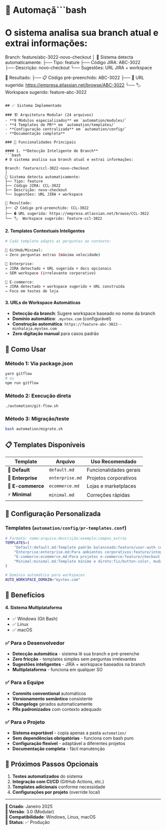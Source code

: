# 🚀 Automaçã```bash
# O sistema analisa sua branch atual e extrai informações:

Branch: feature/abc-3022-novo-checkout
│
🧠 Sistema detecta automaticamente:
├── Tipo: feature
├── Código JIRA: ABC-3022  
├── Descrição: novo-checkout
└── Sugestões: URL JIRA + workspace

🎯 Resultado:
├── 📋 Código pré-preenchido: ABC-3022
├── 🔗 URL sugerida: https://empresa.atlassian.net/browse/ABC-3022
└── 🏷️  Workspace sugerido: feature-abc-3022
```umo Final

## ✅ Sistema Implementado

### 🏗️ Arquitetura Modular (24 arquivos)
- **9 Módulos especializados** em `automation/modules/`
- **4 Templates de PR** em `automation/templates/`
- **Configuração centralizada** em `automation/config/`
- **Documentação completa** 

### 🎯 Funcionalidades Principais

#### 1. **Detecção Inteligente de Branch**
```bash
# O sistema analisa sua branch atual e extrai informações:

Branch: feature/ccl-3022-novo-checkout
│
🧠 Sistema detecta automaticamente:
├── Tipo: feature
├── Código JIRA: CCL-3022  
├── Descrição: novo-checkout
└── Sugestões: URL JIRA + workspace

🎯 Resultado:
├── 📋 Código pré-preenchido: CCL-3022
├── � URL sugerida: https://empresa.atlassian.net/browse/CCL-3022
└── 🏷️  Workspace sugerido: feature-ccl-3022
```

#### 2. **Templates Contextuais Inteligentes**
```bash
# Cada template adapta as perguntas ao contexto:

🎯 GitHub/Minimal:
→ Zero perguntas extras (máxima velocidade)

🏢 Enterprise:
→ JIRA detectado + URL sugerida + docs opcionais
→ SEM workspace (irrelevante corporativo)

🛒 E-commerce:  
→ JIRA detectado + workspace sugerido + URL construída
→ Foco em testes de loja
```

#### 3. **URLs de Workspace Automáticas**
- **Detecção da branch**: Sugere workspace baseado no nome da branch
- **Domínio automático**: `.myvtex.com` (configurável)  
- **Construção automática**: `https://feature-abc-3022--minhaloja.myvtex.com`
- **Zero digitação manual** para casos padrão

## 🎯 Como Usar

### Método 1: Via package.json
```bash
yarn gitflow
# ou
npm run gitflow
```

### Método 2: Execução direta
```bash
./automation/git-flow.sh
```

### Método 3: Migração/teste
```bash
bash automation/migrate.sh
```

## 📋 Templates Disponíveis

| Template | Arquivo | Uso Recomendado |
|----------|---------|-----------------|
| 📝 **Default** | `default.md` | Funcionalidades gerais |
| 🏢 **Enterprise** | `enterprise.md` | Projetos corporativos |
| 🛒 **E-commerce** | `ecommerce.md` | Lojas e marketplaces |
| ⚡ **Minimal** | `minimal.md` | Correções rápidas |

## 🔧 Configuração Personalizada

### Templates (`automation/config/pr-templates.conf`)
```bash
# Formato: nome:arquivo:descrição:exemplo:campos_extras
TEMPLATES=(
    "Default:default.md:Template padrão balanceado:feature/user-auth com task ABC-123:"
    "Enterprise:enterprise.md:Para ambientes corporativos:feature/integration-api com documentação:"
    "E-commerce:ecommerce.md:Para projetos e-commerce:feature/checkout com workspace dev:workspace_dev,store_name"
    "Minimal:minimal.md:Template mínimo e direto:fix/button-color, mudança simples:"
)

# Domínio automático para workspaces
AUTO_WORKSPACE_DOMAIN="myvtex.com"
```

## 🚀 Benefícios

#### 4. **Sistema Multiplataforma**
- ✅ Windows (Git Bash)
- ✅ Linux  
- ✅ macOS

### ✅ **Para o Desenvolvedor**
- **Detecção automática** - sistema lê sua branch e pré-preenche
- **Zero fricção** - templates simples sem perguntas irrelevantes
- **Sugestões inteligentes** - JIRA + workspace baseados na branch
- **Multiplataforma** - funciona em qualquer SO

### ✅ **Para a Equipe**
- **Commits conventional** automáticos
- **Versionamento semântico** consistente
- **Changelogs** gerados automaticamente
- **PRs padronizados** com contexto adequado

### ✅ **Para o Projeto**
- **Sistema exportável** - copia apenas a pasta `automation/`
- **Sem dependências obrigatórias** - funciona com bash puro
- **Configuração flexível** - adaptável a diferentes projetos
- **Documentação completa** - fácil manutenção

## 🎯 Próximos Passos Opcionais

1. **Testes automatizados** do sistema
2. **Integração com CI/CD** (GitHub Actions, etc.)
3. **Templates adicionais** conforme necessidade
4. **Configurações por projeto** (override local)

---

**📝 Criado**: Janeiro 2025  
**🔄 Versão**: 3.0 (Modular)  
**📱 Compatibilidade**: Windows, Linux, macOS  
**🚀 Status**: ✅ Produção
